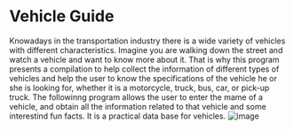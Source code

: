 # Vehicle Guide 
Knowadays in the transportation industry there is a wide variety of vehicles with different characteristics. Imagine you are walking down the street and watch a vehicle and want to know more about it. That is why this program presents a compilation to help collect the information of different types of vehicles and help the user to know the specifications of the vehicle he or she is looking for, whether it is a motorcycle, truck, bus, car, or pick-up truck. The followinng program allows the user to enter the mame of a vehicle, and obtain all the information related to that vehicle and some interestind fun facts. It is a practical data base for vehicles. 
![image](https://github.com/AnaCarolinaCCH123/Vehicle-Guide-Inventory-/assets/170213322/de64f8a3-16cf-4883-9adc-dad1a2ac0698)




